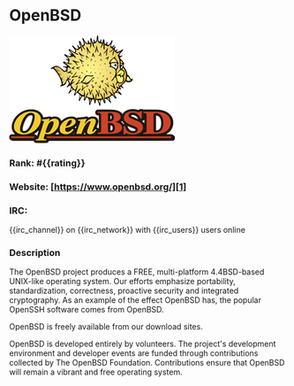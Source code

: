 OpenBSD
===========
[![OpenBSD](/images/openbsd.png)][1]

### Rank: #{{rating}}

### Website: [https://www.openbsd.org/][1]

### IRC:
{{irc_channel}} on {{irc_network}} with {{irc_users}} users online

### Description

The OpenBSD project produces a FREE, multi-platform 4.4BSD-based UNIX-like operating system. Our efforts emphasize portability, standardization, correctness, proactive security and integrated cryptography. As an example of the effect OpenBSD has, the popular OpenSSH software comes from OpenBSD.

OpenBSD is freely available from our download sites.

OpenBSD is developed entirely by volunteers. The project's development environment and developer events are funded through contributions collected by The OpenBSD Foundation. Contributions ensure that OpenBSD will remain a vibrant and free operating system. 

[1]: https://www.openbsd.org/ "OpenBSD"

